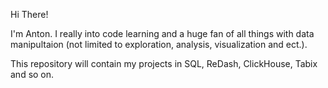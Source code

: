 Hi There!

I'm Anton. I really into code learning and a huge fan of all things with data manipultaion (not limited to exploration, analysis, visualization and ect.).

This repository will contain my projects in SQL, ReDash, ClickHouse, Tabix and so on.
